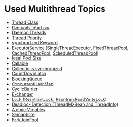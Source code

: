 
<h1>Used Multithread Topics</h1>
<ul>
  <li><a href="https://docs.oracle.com/javase/8/docs/api/java/lang/Thread.html">Thread Class</a></li>
  <li><a href="https://docs.oracle.com/javase/8/docs/api/java/lang/Runnable.html">Runnable Interface</a></li>
  <li><a href="https://docs.oracle.com/javase/8/docs/api/java/lang/Thread.html#setDaemon-boolean-">Daemon Threads</a></li>
  <li><a href="https://docs.oracle.com/javase/8/docs/api/java/lang/Thread.html#setPriority-int-">Thread Priority</a></li>
  <li><a href="https://docs.oracle.com/javase/tutorial/essential/concurrency/sync.html">synchronized Keyword</a></li>
  <li><a href="https://docs.oracle.com/javase/8/docs/api/java/util/concurrent/ExecutorService.html">ExecutorService</a> 
    (<a href="https://docs.oracle.com/javase/8/docs/api/java/util/concurrent/Executors.html#newSingleThreadExecutor--">SingleThreadExecutor</a>, 
    <a href="https://docs.oracle.com/javase/8/docs/api/java/util/concurrent/Executors.html#newFixedThreadPool-int-">FixedThreadPool</a>, 
    <a href="https://docs.oracle.com/javase/8/docs/api/java/util/concurrent/Executors.html#newCachedThreadPool--">CachedThreadPool</a>, 
    <a href="https://docs.oracle.com/javase/8/docs/api/java/util/concurrent/Executors.html#newScheduledThreadPool-int-">ScheduledThreadPool</a>)</li>
  <li><a href="https://docs.oracle.com/javase/8/docs/api/java/util/concurrent/Executors.html">Ideal Pool Size</a></li>
  <li><a href="https://docs.oracle.com/javase/8/docs/api/java/util/concurrent/Callable.html">Callable</a></li>
  <li><a href="https://docs.oracle.com/javase/8/docs/api/java/util/Collections.html#synchronizedCollection-java.util.Collection-">Collections.synchronized</a></li>
  <li><a href="https://docs.oracle.com/javase/8/docs/api/java/util/concurrent/CountDownLatch.html">CountDownLatch</a></li>
  <li><a href="https://docs.oracle.com/javase/8/docs/api/java/util/concurrent/BlockingQueue.html">BlockingQueue</a></li>
  <li><a href="https://docs.oracle.com/javase/8/docs/api/java/util/concurrent/ConcurrentHashMap.html">ConcurrentHashMap</a></li>
  <li><a href="https://docs.oracle.com/javase/8/docs/api/java/util/concurrent/CyclicBarrier.html">CyclicBarrier</a></li>
  <li><a href="https://docs.oracle.com/javase/8/docs/api/java/util/concurrent/Exchanger.html">Exchanger</a></li>
  <li><a href="https://docs.oracle.com/javase/8/docs/api/java/util/concurrent/locks/ReentrantLock.html">Lock (ReentrantLock</a>, 
    <a href="https://docs.oracle.com/javase/8/docs/api/java/util/concurrent/locks/ReentrantReadWriteLock.html">ReentrantReadWriteLock</a>)</li>
  <li><a href="https://docs.oracle.com/javase/8/docs/jdk/api/overview-summary.html#deadlock-detection">Deadlock Detection (ThreadMXBean and ThreadInfo)</a></li>
  <li><a href="https://docs.oracle.com/javase/8/docs/api/java/util/concurrent/atomic/package-summary.html">Atomic Variables</a></li>
  <li><a href="https://docs.oracle.com/javase/8/docs/api/java/util/concurrent/Semaphore.html">Semaphore</a></li>
  <li><a href="https://docs.oracle.com/javase/8/docs/api/java/util/concurrent/ForkJoinPool.html">ForkJoinPool</a></li>
</ul>
